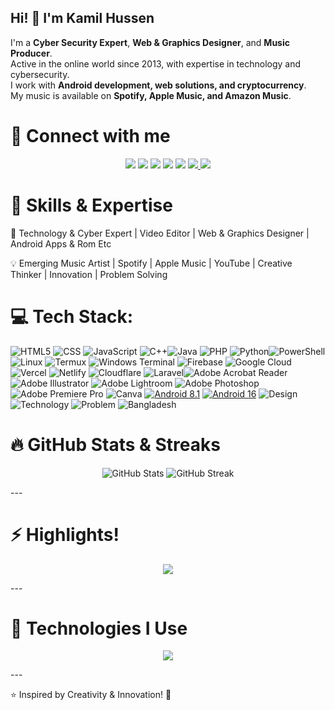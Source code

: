 ## Hi! 👋 I'm Kamil Hussen  

I'm a **Cyber Security Expert**, **Web & Graphics Designer**, and **Music Producer**.  
Active in the online world since 2013, with expertise in technology and cybersecurity.  
I work with **Android development, web solutions, and cryptocurrency**.  
My music is available on **Spotify, Apple Music, and Amazon Music**.


# 🔗 Connect with me

<p align="center">
  <a href="https://www.facebook.com/kamilhussen24/"><img src="https://img.shields.io/badge/Facebook-%231877F2.svg?style=for-the-badge&logo=facebook&logoColor=white"/></a>
  <a href="https://www.instagram.com/kamilhussen24/"><img src="https://img.shields.io/badge/Instagram-%23E4405F.svg?style=for-the-badge&logo=instagram&logoColor=white"/></a>
  <a href="https://youtube.com/@kamilhussen24"><img src="https://img.shields.io/badge/YouTube-%23FF0000.svg?style=for-the-badge&logo=youtube&logoColor=white"/></a>
  <a href="https://open.spotify.com/artist/1IY0Qb4G41COXJufq8EogM"><img src="https://img.shields.io/badge/Spotify-1DB954.svg?style=for-the-badge&logo=spotify&logoColor=white"/></a>
  <a href="https://x.com/kamilhussen24"><img src="https://img.shields.io/badge/Twitter-1DA1F2.svg?style=for-the-badge&logo=twitter&logoColor=white"/></a>
  <a href="mailto:kamil.chat24@icloud.com">
  <img src="https://img.shields.io/badge/Email-D14836.svg?style=for-the-badge&logo=gmail&logoColor=white"/>
</a>
<a href="https://kamilhussen24.vercel.app">
  <img src="https://img.shields.io/badge/Website-4285F4.svg?style=for-the-badge&logo=google-chrome&logoColor=white"/>
</a>
</p>

# 🧭 Skills & Expertise

🌟 Technology & Cyber Expert | Video Editor | Web & Graphics Designer | Android Apps & Rom Etc    

💡 Emerging Music Artist | Spotify | Apple Music | YouTube | Creative Thinker | Innovation | Problem Solving

# 💻 Tech Stack:
![HTML5](https://img.shields.io/badge/html5-%23E34F26.svg?style=flat&logo=html5&logoColor=white)
![CSS](https://img.shields.io/badge/CSS-3.0%20-1572B6?logo=css3)
![JavaScript](https://img.shields.io/badge/javascript-%23323330.svg?style=flat&logo=javascript&logoColor=%23F7DF1E) 
![C++](https://img.shields.io/badge/c++-%2300599C.svg?style=flat&logo=c%2B%2B&logoColor=white)![Java](https://img.shields.io/badge/java-%23ED8B00.svg?style=flat&logo=openjdk&logoColor=white)
![PHP](https://img.shields.io/badge/php-%23777BB4.svg?style=flat&logo=php&logoColor=white) ![Python](https://img.shields.io/badge/python-3670A0?style=flat&logo=python&logoColor=ffdd54)![PowerShell](https://img.shields.io/badge/PowerShell-%235391FE.svg?style=flat&logo=powershell&logoColor=white) 
![Linux](https://img.shields.io/badge/Linux-Ubuntu%2022.04-blue?logo=linux)
![Termux](https://img.shields.io/badge/Termux-v1.2.3-brightgreen?logo=android)
![Windows Terminal](https://img.shields.io/badge/Windows%20Terminal-%234D4D4D.svg?style=flat&logo=windows-terminal&logoColor=white)
![Firebase](https://img.shields.io/badge/firebase-%23039BE5.svg?style=flat&logo=firebase) ![Google Cloud](https://img.shields.io/badge/GoogleCloud-%234285F4.svg?style=flat&logo=google-cloud&logoColor=white) 
![Vercel](https://img.shields.io/badge/vercel-%23000000.svg?style=flat&logo=vercel&logoColor=white) ![Netlify](https://img.shields.io/badge/netlify-%23000000.svg?style=flat&logo=netlify&logoColor=#00C7B7) ![Cloudflare](https://img.shields.io/badge/Cloudflare-F38020?style=flat&logo=Cloudflare&logoColor=white) 
![Laravel](https://img.shields.io/badge/laravel-%23FF2D20.svg?style=flat&logo=laravel&logoColor=white)![Adobe Acrobat Reader](https://img.shields.io/badge/Adobe%20Acrobat%20Reader-EC1C24.svg?style=flat&logo=Adobe%20Acrobat%20Reader&logoColor=white) 
![Adobe Illustrator](https://img.shields.io/badge/adobe%20illustrator-%23FF9A00.svg?style=flat&logo=adobe%20illustrator&logoColor=white) 
![Adobe Lightroom](https://img.shields.io/badge/Adobe%20Lightroom-31A8FF.svg?style=flat&logo=Adobe%20Lightroom&logoColor=white) 
![Adobe Photoshop](https://img.shields.io/badge/adobe%20photoshop-%2331A8FF.svg?style=flat&logo=adobe%20photoshop&logoColor=white) 
![Adobe Premiere Pro](https://img.shields.io/badge/Adobe%20Premiere%20Pro-9999FF.svg?style=flat&logo=Adobe%20Premiere%20Pro&logoColor=white) 
![Canva](https://img.shields.io/badge/Canva-%2300C4CC.svg?style=flat&logo=Canva&logoColor=white)
[![Android 8.1](https://img.shields.io/badge/Android-8.1-success?style=flat-square&logo=android&logoColor=ffffff)](https://www.android.com/)
[![Android 16](https://img.shields.io/badge/Android-16-success?style=flat-square&logo=android&logoColor=ffffff)](https://www.android.com/)
![Design](https://img.shields.io/badge/-✨_Creative_Designer_✨-FF69B4?labelColor=black&style=flat-square)
![Technology](https://img.shields.io/badge/Technology%20Export-green)
![Problem](https://img.shields.io/badge/Problem%20Solver-blue)
![Bangladesh](https://img.shields.io/badge/Bangladesh-🇧🇩%20Pride-006a4e?logo=simpleicons)

# 🔥 GitHub Stats & Streaks

<p align="center">
  <img src="https://github-readme-stats.vercel.app/api?username=kamilhussen24&show_icons=true&theme=radical" alt="GitHub Stats"/>
  <img src="https://github-readme-streak-stats.herokuapp.com/?user=kamilhussen24&theme=dark" alt="GitHub Streak"/>
</p>
---

# ⚡ Highlights!

<p align="center">
  <img src="https://readme-typing-svg.herokuapp.com?font=Fira+Code&size=25&duration=4000&pause=500&color=F72585,F77F00,FFD700,3A86FF,4CC9F0&center=true&vCenter=true&background=000000&width=600&height=50&lines=Hello+there!+I+am+Kamil+Hussen!;Cyber+Security+Expert!;Graphics+%26+Web+Designer!;Music+Producer!;Android!;Tech+Enthusiast!"/>
</p>
---

# 🚀 Technologies I Use

<p align="center">
  <img src="https://skillicons.dev/icons?i=html,css,js,react,python,java,linux,photoshop,illustrator,aftereffects" />
</p>
---

⭐ Inspired by Creativity & Innovation! 🚀
